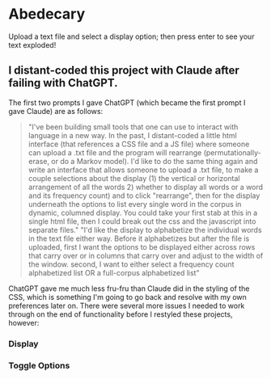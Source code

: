 # Abedecary
Upload a text file and select a display option; then press enter to see your text exploded!

## I distant-coded this project with Claude after failing with ChatGPT. 
The first two prompts I gave ChatGPT (which became the first prompt I gave Claude) are as follows: 

> "I've been building small tools that one can use to interact with language in a new way. In the past, I distant-coded a little html interface (that references a CSS file and a JS file) where someone can upload a .txt file and the program will rearrange (permutationally-erase, or do a Markov model). I'd like to do the same thing again and write an interface that allows someone to upload a .txt file, to make a couple selections about the display (1) the vertical or horizontal arrangement of all the words 2) whether to display all words or a word and its frequency count) and to click "rearrange", then for the display underneath the options to list every single word in the corpus in dynamic, columned display. You could take your first stab at this in a single html file, then I could break out the css and the javascript into separate files."
> "I'd like the display to alphabetize the individual words in the text file either way. Before it alphabetizes but after the file is uploaded, first I want the options to be displayed either across rows that carry over or in columns that carry over and adjust to the width of the window. second, I want to either select a frequency count alphabetized list OR a full-corpus alphabetized list"

ChatGPT gave me much less fru-fru than Claude did in the styling of the CSS, which is something I'm going to go back and resolve with my own preferences later on. There were several more issues I needed to work through on the end of functionality before I restyled these projects, however: 

### Display

### Toggle Options
